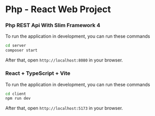 # Php - React Web Project

### Php REST Api With Slim Framework 4

To run the application in development, you can run these commands 

```bash
cd server
composer start
```

After that, open `http://localhost:8080` in your browser.

### React + TypeScript + Vite

To run the application in development, you can run these commands 

```bash
cd client
npm run dev
```

After that, open `http://localhost:5173` in your browser.